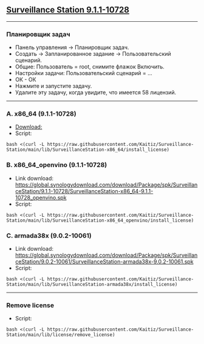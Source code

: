 ## [Surveillance Station 9.1.1-10728](https://archive.synology.com/download/Package/SurveillanceStation)
---
### Планировщик задач

- Панель управления -> Планировщик задач. 
- Создать -> Запланированное задание -> Пользовательский сценарий. 
- Общие: Пользователь = root, снимите флажок Включить. 
- Настройки задачи: Пользовательский сценарий = ... 
- ОК - ОК 
- Нажмите и запустите задачу. 
- Удалите эту задачу, когда увидите, что имеется 58 лицензий.
---
### A. x86_64 (9.1.1-10728)
- [Download:](https://global.synologydownload.com/download/Package/spk/SurveillanceStation/9.1.1-10728/SurveillanceStation-x86_64-9.1.1-10728.spk)
- Script:
```
bash <(curl -L https://raw.githubusercontent.com/Kaitiz/Surveillance-Station/main/lib/SurveillanceStation-x86_64/install_license)
```

### B. x86_64_openvino (9.1.1-10728)
- Link download: https://global.synologydownload.com/download/Package/spk/SurveillanceStation/9.1.1-10728/SurveillanceStation-x86_64-9.1.1-10728_openvino.spk
- Script:
```
bash <(curl -L https://raw.githubusercontent.com/Kaitiz/Surveillance-Station/main/lib/SurveillanceStation-x86_64_openvino/install_license)
```

### C. armada38x (9.0.2-10061)
- Link download: https://global.synologydownload.com/download/Package/spk/SurveillanceStation/9.0.2-10061/SurveillanceStation-armada38x-9.0.2-10061.spk
- Script:
```
bash <(curl -L https://raw.githubusercontent.com/Kaitiz/Surveillance-Station/main/lib/SurveillanceStation-armada38x/install_license)
```

---
### Remove license
- Script:
```
bash <(curl -L https://raw.githubusercontent.com/Kaitiz/Surveillance-Station/main/lib/license/remove_license)
```
